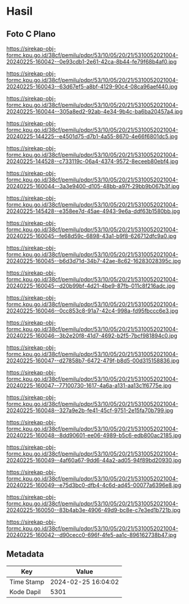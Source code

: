 # Hasil

## Foto C Plano

https://sirekap-obj-formc.kpu.go.id/38cf/pemilu/pdpr/53/10/05/20/21/5310052021004-20240225-160042--0e93cdb1-2e61-42ca-8b44-fe79f68b4af0.jpg

https://sirekap-obj-formc.kpu.go.id/38cf/pemilu/pdpr/53/10/05/20/21/5310052021004-20240225-160043--63d67ef5-a8bf-4129-90c4-08ca96aef440.jpg

https://sirekap-obj-formc.kpu.go.id/38cf/pemilu/pdpr/53/10/05/20/21/5310052021004-20240225-160044--305a8ed2-92ab-4e34-9b4c-ba6ba20457a4.jpg

https://sirekap-obj-formc.kpu.go.id/38cf/pemilu/pdpr/53/10/05/20/21/5310052021004-20240225-144225--e4501d75-d7b1-4a55-8670-4e66f6801dc5.jpg

https://sirekap-obj-formc.kpu.go.id/38cf/pemilu/pdpr/53/10/05/20/21/5310052021004-20240225-144528--c733119c-06a4-4374-9572-8eceeb80ebf4.jpg

https://sirekap-obj-formc.kpu.go.id/38cf/pemilu/pdpr/53/10/05/20/21/5310052021004-20240225-160044--3a3e9400-d105-48bb-a97f-29bb9b067b3f.jpg

https://sirekap-obj-formc.kpu.go.id/38cf/pemilu/pdpr/53/10/05/20/21/5310052021004-20240225-145428--e358ee7d-45ae-4943-9e6a-ddf63b1580bb.jpg

https://sirekap-obj-formc.kpu.go.id/38cf/pemilu/pdpr/53/10/05/20/21/5310052021004-20240225-160045--fe68d59c-6898-43a1-b9f8-626712dfc9a0.jpg

https://sirekap-obj-formc.kpu.go.id/38cf/pemilu/pdpr/53/10/05/20/21/5310052021004-20240225-160045--b6d3d71d-34b7-42ae-8c62-16283028395c.jpg

https://sirekap-obj-formc.kpu.go.id/38cf/pemilu/pdpr/53/10/05/20/21/5310052021004-20240225-160045--d20b99bf-4d21-4be9-87fb-011c8f216adc.jpg

https://sirekap-obj-formc.kpu.go.id/38cf/pemilu/pdpr/53/10/05/20/21/5310052021004-20240225-160046--0cc853c8-91a7-42c4-998a-fd95fbccc6e3.jpg

https://sirekap-obj-formc.kpu.go.id/38cf/pemilu/pdpr/53/10/05/20/21/5310052021004-20240225-160046--3b2e20f8-41d7-4692-b2f5-7bcf981894c0.jpg

https://sirekap-obj-formc.kpu.go.id/38cf/pemilu/pdpr/53/10/05/20/21/5310052021004-20240225-160047--d27858b7-6472-479f-b8d5-00d315158836.jpg

https://sirekap-obj-formc.kpu.go.id/38cf/pemilu/pdpr/53/10/05/20/21/5310052021004-20240225-160047--77100730-1617-4a6a-a131-aa13c1f6775e.jpg

https://sirekap-obj-formc.kpu.go.id/38cf/pemilu/pdpr/53/10/05/20/21/5310052021004-20240225-160048--327a9e2b-fe41-45cf-9751-2e15fa70b799.jpg

https://sirekap-obj-formc.kpu.go.id/38cf/pemilu/pdpr/53/10/05/20/21/5310052021004-20240225-160048--8dd90601-ee06-4989-b5c6-edb800ac2185.jpg

https://sirekap-obj-formc.kpu.go.id/38cf/pemilu/pdpr/53/10/05/20/21/5310052021004-20240225-160049--4af60a67-9dd6-44a2-ad05-94f89bd20930.jpg

https://sirekap-obj-formc.kpu.go.id/38cf/pemilu/pdpr/53/10/05/20/21/5310052021004-20240225-160049--e75d3bc0-dfb4-4c6d-ad45-00077a6396e8.jpg

https://sirekap-obj-formc.kpu.go.id/38cf/pemilu/pdpr/53/10/05/20/21/5310052021004-20240225-160050--83b4ab3e-4906-49d9-bc8e-c7e3ed1b721b.jpg

https://sirekap-obj-formc.kpu.go.id/38cf/pemilu/pdpr/53/10/05/20/21/5310052021004-20240225-160042--d90cecc0-696f-4fe5-aa1c-896162738b47.jpg


## Metadata

| Key        | Value               |
| ---------- | ------------------- |
| Time Stamp | 2024-02-25 16:04:02 |
| Kode Dapil | 5301                |



